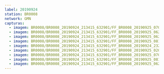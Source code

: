 ```yaml
---
label: 20190924
station: BR0008
network: GMN
capturas:
  - imagem: BR0008/BR0008_20190924_213415_632901/FF_BR0008_20190925_070940_317_0544512.fits_maxpixel.jpg
  - imagem: BR0008/BR0008_20190924_213415_632901/FF_BR0008_20190925_062309_236_0500736.fits_maxpixel.jpg
  - imagem: BR0008/BR0008_20190924_213415_632901/FF_BR0008_20190925_062631_453_0503808.fits_maxpixel.jpg
  - imagem: BR0008/BR0008_20190924_213415_632901/FF_BR0008_20190925_081553_223_0607232.fits_maxpixel.jpg
  - imagem: BR0008/BR0008_20190924_213415_632901/FF_BR0008_20190924_232746_969_0107520.fits_maxpixel.jpg
  - imagem: BR0008/BR0008_20190924_213415_632901/FF_BR0008_20190925_020618_252_0257536.fits_maxpixel.jpg
  - imagem: BR0008/BR0008_20190924_213415_632901/FF_BR0008_20190925_070925_417_0544256.fits_maxpixel.jpg
  - imagem: BR0008/BR0008_20190924_213415_632901/FF_BR0008_20190925_081608_010_0607488.fits_maxpixel.jpg
  - imagem: BR0008/BR0008_20190924_213415_632901/FF_BR0008_20190925_062537_051_0503040.fits_maxpixel.jpg
---
```


